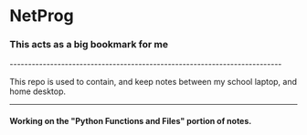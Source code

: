 # NetProg
<h3>This acts as a big bookmark for me </h3>
--------------------------------------------------------------------------

This repo is used to contain, and keep notes between my school laptop, and home desktop. 

--------------------------------------------------------------------------

<h4>Working on the "Python Functions and Files" portion of notes.</h4>